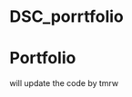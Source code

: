 # DSC_porrtfolio
<!DOCTYPE html>
<html>
<head>
	<title>Portfolio</title>
</head>
<body>
<h1>Portfolio</h1>
<pl>will update the code by tmrw</pl>
</body>
</html>
